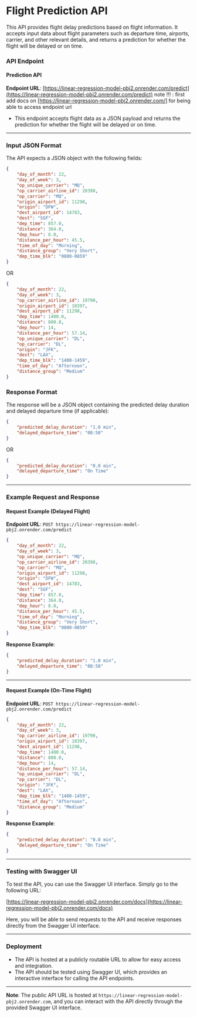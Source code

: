 # Flight Prediction API

This API provides flight delay predictions based on flight information. It accepts input data about flight parameters such as departure time, airports, carrier, and other relevant details, and returns a prediction for whether the flight will be delayed or on time.

### API Endpoint

#### **Prediction API**
**Endpoint URL**: [https://linear-regression-model-pbj2.onrender.com/predict](https://linear-regression-model-pbj2.onrender.com/predict)
note !!! : first add docs on [https://linear-regression-model-pbj2.onrender.com/] for being able to access endpoint url
- This endpoint accepts flight data as a JSON payload and returns the prediction for whether the flight will be delayed or on time.

---

### **Input JSON Format**

The API expects a JSON object with the following fields:

```json
{
    "day_of_month": 22,
    "day_of_week": 3,
    "op_unique_carrier": "MQ",
    "op_carrier_airline_id": 20398,
    "op_carrier": "MQ",
    "origin_airport_id": 11298,
    "origin": "DFW",
    "dest_airport_id": 14783,
    "dest": "SGF",
    "dep_time": 857.0,
    "distance": 364.0,
    "dep_hour": 8.0,
    "distance_per_hour": 45.5,
    "time_of_day": "Morning",
    "distance_group": "Very Short",
    "dep_time_blk": "0800-0859"
}
```

OR

```json
{
    "day_of_month": 22,
    "day_of_week": 3,
    "op_carrier_airline_id": 19790,
    "origin_airport_id": 10397,
    "dest_airport_id": 11298,
    "dep_time": 1400.0,
    "distance": 800.0,
    "dep_hour": 14,
    "distance_per_hour": 57.14,
    "op_unique_carrier": "DL",
    "op_carrier": "DL",
    "origin": "JFK",
    "dest": "LAX",
    "dep_time_blk": "1400-1459",
    "time_of_day": "Afternoon",
    "distance_group": "Medium"
}
```

### **Response Format**

The response will be a JSON object containing the predicted delay duration and delayed departure time (if applicable):

```json
{
    "predicted_delay_duration": "1.0 min",
    "delayed_departure_time": "08:58"
}
```

OR

```json
{
    "predicted_delay_duration": "0.0 min",
    "delayed_departure_time": "On Time"
}
```

---

### **Example Request and Response**

#### **Request Example (Delayed Flight)**

**Endpoint URL**: `POST https://linear-regression-model-pbj2.onrender.com/predict`

```json
{
    "day_of_month": 22,
    "day_of_week": 3,
    "op_unique_carrier": "MQ",
    "op_carrier_airline_id": 20398,
    "op_carrier": "MQ",
    "origin_airport_id": 11298,
    "origin": "DFW",
    "dest_airport_id": 14783,
    "dest": "SGF",
    "dep_time": 857.0,
    "distance": 364.0,
    "dep_hour": 8.0,
    "distance_per_hour": 45.5,
    "time_of_day": "Morning",
    "distance_group": "Very Short",
    "dep_time_blk": "0800-0859"
}
```

**Response Example**:

```json
{
    "predicted_delay_duration": "1.0 min",
    "delayed_departure_time": "08:58"
}
```

---

#### **Request Example (On-Time Flight)**

**Endpoint URL**: `POST https://linear-regression-model-pbj2.onrender.com/predict`

```json
{
    "day_of_month": 22,
    "day_of_week": 3,
    "op_carrier_airline_id": 19790,
    "origin_airport_id": 10397,
    "dest_airport_id": 11298,
    "dep_time": 1400.0,
    "distance": 800.0,
    "dep_hour": 14,
    "distance_per_hour": 57.14,
    "op_unique_carrier": "DL",
    "op_carrier": "DL",
    "origin": "JFK",
    "dest": "LAX",
    "dep_time_blk": "1400-1459",
    "time_of_day": "Afternoon",
    "distance_group": "Medium"
}
```

**Response Example**:

```json
{
    "predicted_delay_duration": "0.0 min",
    "delayed_departure_time": "On Time"
}
```

---

### **Testing with Swagger UI**

To test the API, you can use the Swagger UI interface. Simply go to the following URL:

[https://linear-regression-model-pbj2.onrender.com/docs](https://linear-regression-model-pbj2.onrender.com/docs)

Here, you will be able to send requests to the API and receive responses directly from the Swagger UI interface.

---

### **Deployment**

- The API is hosted at a publicly routable URL to allow for easy access and integration.
- The API should be tested using Swagger UI, which provides an interactive interface for calling the API endpoints.

---

**Note**: The public API URL is hosted at `https://linear-regression-model-pbj2.onrender.com`, and you can interact with the API directly through the provided Swagger UI interface.